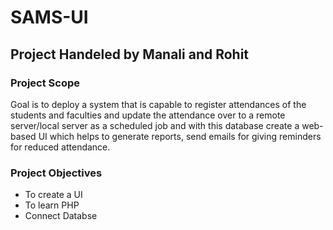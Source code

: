 # SAMS-UI 
## Project Handeled by Manali and Rohit
### Project Scope
Goal is to deploy a system that is capable to register attendances of the
students and faculties and update the attendance over to a remote server/local
server as a scheduled job and with this database create a web-based UI which
helps to generate reports, send emails for giving reminders for reduced
attendance.
### Project Objectives
- To create a UI
- To learn PHP
- Connect Databse